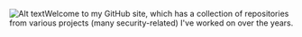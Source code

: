 ![Alt text](https://donfranke.com/images/github-header.png "Don Franke")Welcome to my GitHub site, which has a collection of repositories from various projects (many security-related) I've worked on over the years. 
